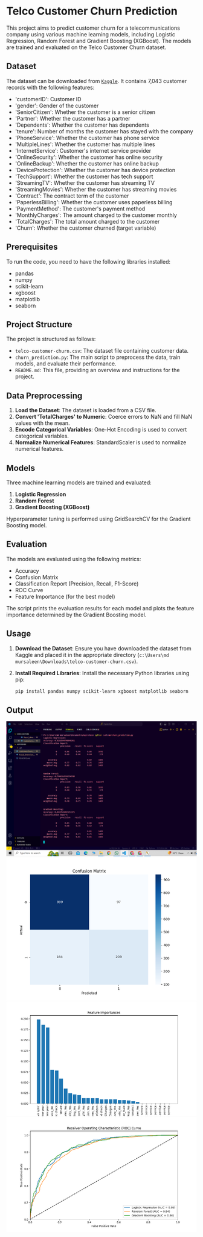 # Telco Customer Churn Prediction

This project aims to predict customer churn for a telecommunications company using various machine learning models, including Logistic Regression, Random Forest and Gradient Boosting (XGBoost). The models are trained and evaluated on the Telco Customer Churn dataset.

## Dataset

The dataset can be downloaded from [`Kaggle`](https://www.kaggle.com/blastchar/telco-customer-churn). It contains 7,043 customer records with the following features:

- 'customerID': Customer ID
- 'gender': Gender of the customer
- 'SeniorCitizen': Whether the customer is a senior citizen
- 'Partner': Whether the customer has a partner
- 'Dependents': Whether the customer has dependents
- 'tenure': Number of months the customer has stayed with the company
- 'PhoneService': Whether the customer has phone service
- 'MultipleLines': Whether the customer has multiple lines
- 'InternetService': Customer's internet service provider
- 'OnlineSecurity': Whether the customer has online security
- 'OnlineBackup': Whether the customer has online backup
- 'DeviceProtection': Whether the customer has device protection
- 'TechSupport': Whether the customer has tech support
- 'StreamingTV': Whether the customer has streaming TV
- 'StreamingMovies': Whether the customer has streaming movies
- 'Contract': The contract term of the customer
- 'PaperlessBilling': Whether the customer uses paperless billing
- 'PaymentMethod': The customer's payment method
- 'MonthlyCharges': The amount charged to the customer monthly
- 'TotalCharges': The total amount charged to the customer
- 'Churn': Whether the customer churned (target variable)

## Prerequisites

To run the code, you need to have the following libraries installed:

- pandas
- numpy
- scikit-learn
- xgboost
- matplotlib
- seaborn

## Project Structure

The project is structured as follows:

- `telco-customer-churn.csv`: The dataset file containing customer data.
- `churn_prediction.py`: The main script to preprocess the data, train models, and evaluate their performance.
- `README.md`: This file, providing an overview and instructions for the project.

## Data Preprocessing

1. **Load the Dataset**: The dataset is loaded from a CSV file.
2. **Convert 'TotalCharges' to Numeric**: Coerce errors to NaN and fill NaN values with the mean.
3. **Encode Categorical Variables**: One-Hot Encoding is used to convert categorical variables.
4. **Normalize Numerical Features**: StandardScaler is used to normalize numerical features.

## Models

Three machine learning models are trained and evaluated:

1. **Logistic Regression**
2. **Random Forest**
3. **Gradient Boosting (XGBoost)**

Hyperparameter tuning is performed using GridSearchCV for the Gradient Boosting model.

## Evaluation

The models are evaluated using the following metrics:

- Accuracy
- Confusion Matrix
- Classification Report (Precision, Recall, F1-Score)
- ROC Curve
- Feature Importance (for the best model)

The script prints the evaluation results for each model and plots the feature importance determined by the Gradient Boosting model.

## Usage

1. **Download the Dataset**: Ensure you have downloaded the dataset from Kaggle and placed it in the appropriate directory (`c:\Users\md mursaleen\Downloads\telco-customer-churn.csv`).

2. **Install Required Libraries**: Install the necessary Python libraries using pip:

   ```sh
   pip install pandas numpy scikit-learn xgboost matplotlib seaborn
   ```

## Output

![Screenshot1](output1.png)
![Screenshot2](confusion_matrix.png)
![Screenshot1](features_importance.png)
![Screenshot2](roc_curve.png)
